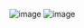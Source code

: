 ![image](https://github.com/user-attachments/assets/4798682c-bccd-48b2-bcdb-d5cb88a98701)
![image](https://github.com/user-attachments/assets/c891732f-dcf6-4434-8c85-16f3daeec898)
